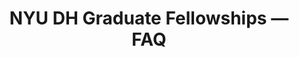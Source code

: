 ---
title: NYU DH Graduate Fellowships — FAQ
layout: faq
hero_image: '/media/banners/doodles/fellows.png'
breadcrumbs:
  - name: Graduate Student Fellowships
    link: /funding/grad-fellowships/
faq:
  "Eligibility FAQ":
  - q: "Can I apply more than once?"
    a: |
      Yes. We especially encourage students to reapply if your project will benefit from the program at a different stage in your research. However, students may only receive the fellowship once during their time at NYU.
  - q: "Can the funding support summer writing?"
    a: |
      Projects that involve digital humanities components (computational analysis and data visualization, web development, digital exhibitions, mobile apps, etc.) will be favored over critical studies projects whose outputs align with more conventional outputs.
  - q: "What kinds of fellowship projects get selected?"
    a: |
      You can browse [past projects](/funding/grad-fellowships/#past-fellows) to see the range. Ideally the application will demonstrate the academic merit of the project, its contribution to the applicant’s course of study, and its feasibility in the timeline proposed. We especially welcome projects that give voice or expression to underrepresented communities; that engage with the urban fabric of the cities in which NYU has campuses; and that contribute to the emerging subfield of Global Digital Humanities.
  "Applications FAQ":
  - q: "Who reviews the applications?"
    a: |
      Submissions are judged by a committee of affiliated digital humanities faculty from across schools and departments at NYU.
  - q: "Can you clarify the format of the letter of acknowledgment from the advisor in the application?"
    a: |
      We do not need a letter of recommendation, only a brief letter confirming that your department knows about your digital humanities efforts. While we are prepared to support the selected fellows in Digital Humanities methods, we want to be sure that applicants have departmental/disciplinary support for their projects. A letter acknowledging that your department knows about your project gives us a sense of who is supporting this sort of work (even if they don't practice digital methods) and a way to reach them.
  - q: "Q: Can I see a sample call for applications?"
    a: |
      Sure! We have a past call available [here](../sample-call).
  "Expectations FAQ":
  - q: "What is the timeline for the program?"
    a: |
      Applications generally open in December and close in early March. The faculty review panel then evaluates applications, and decisions are typically announced by mid-April.
      Summer sessions for selected fellows begin early June and run weekly until the beginning of August.
      Fellows then present their work at the Digital Humanities Showcase in October.
  - q: "What are the project presentations?"
    a: |
      In October, Fellows present their summer work at the NYU Digital Humanities Showcase.
        - Presentations will be brief, approximately 3 minutes
        - Presenters share website and social media information for those who wish to follow up
        - Presenters individually operate their slides through screen sharing
      The DH Seed Grant presentations take place during the first half hour and the graduate presentations take place in the second half hour of the Showcase.
  - q: "Do you need to make a website?"
    a: |
      Your end goal need not be a completed website. If building a website is integral to your project, then it’s important to factor in the time it will take to choose a platform and/or design a site. We do not expect every applicant to have web development experience, but we anticipate that most projects will have an online presence.
  - q: "Who will build your website?"
    a: |
      In most cases, we expect that building the web identity of your project is part of the project and that fellows will build their own websites. If you hope to involve a developer collaborator, we like to know how you plan to involve them in your process.
---